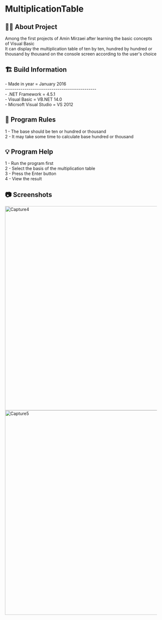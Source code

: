# MultiplicationTable

<h2> 👨‍💻 About Project</h2>
Among the first projects of Amin Mirzaei after learning the basic concepts of Visual Basic <br />
It can display the multiplication table of ten by ten, hundred by hundred or thousand by thousand on the console screen according to the user's choice <br />

<h2> 🏗 Build Information</h2>
- Made in year = January 2016 <br />
----------------------------------------------- <br />
- .NET Framework =  4.5.1 <br />
- Visual Basic = VB.NET 14.0 <br />
- Micrsoft Visual Studio = VS 2012 <br />


<h2> 📜 Program Rules</h2>
1 - The base should be ten or hundred or thousand<br />
2 - It may take some time to calculate base hundred or thousand<br />

<h2> 💡 Program Help</h2>
1 - Run the program first<br />
2 - Select the basis of the multiplication table <br />
3 - Press the Enter button<br />
4 - View the result

<h2>📷 Screenshots</h2>
<img width="674" alt="Capture4" src="https://github.com/user-attachments/assets/555a8e72-8f8e-41f2-833b-f76ac4d0d556">
<img width="675" alt="Capture5" src="https://github.com/user-attachments/assets/d28fcfb6-2a7e-46ec-a873-7125304f25fa">
